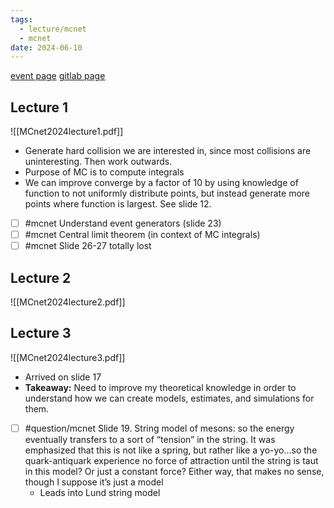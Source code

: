 ```yaml
---
tags:
  - lecture/mcnet
  - mcnet
date: 2024-06-10
---
```

[event page](https://indico.cern.ch/event/1374994/)
[gitlab page](https://gitlab.com/hepcedar/mcnet-schools/cern-2024/-/tree/main#tutorials-for-the-mcnet-summer-school-at-cern-2024)

## Lecture 1

![[MCnet2024lecture1.pdf]]

- Generate hard collision we are interested in, since most collisions are uninteresting. Then work outwards.
- Purpose of MC is to compute integrals
- We can improve converge by a factor of 10 by using knowledge of function to not uniformly distribute points, but instead generate more points where function is largest. See slide 12.
- [ ] #mcnet Understand event generators (slide 23)
- [ ] #mcnet Central limit theorem (in context of MC integrals)
- [ ] #mcnet Slide 26-27 totally lost

## Lecture 2

![[MCnet2024lecture2.pdf]]

## Lecture 3

![[MCnet2024lecture3.pdf]]

- Arrived on slide 17
- **Takeaway:** Need to improve my theoretical knowledge in order to understand how we can create models, estimates, and simulations for them.
- [ ] #question/mcnet Slide 19. String model of mesons: so the energy eventually transfers to a sort of “tension” in the string. It was emphasized that this is not like a spring, but rather like a yo-yo…so the quark-antiquark experience no force of attraction until the string is taut in this model? Or just a constant force? Either way, that makes no sense, though I suppose it’s just a model
	- Leads into Lund string model